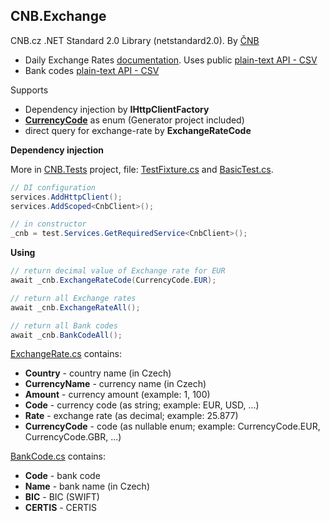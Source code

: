 ## CNB.Exchange

CNB.cz .NET Standard 2.0 Library (netstandard2.0). By [ČNB](https://www.cnb.cz) 
- Daily Exchange Rates [documentation](https://www.cnb.cz/cs/faq/kurzy_devizoveho_trhu.html). Uses public [plain-text API - CSV](https://www.cnb.cz/cs/financni_trhy/devizovy_trh/kurzy_devizoveho_trhu/denni_kurz.txt)
- Bank codes [plain-text API - CSV](https://www.cnb.cz/cs/platebni-styk/.galleries/ucty_kody_bank/download/kody_bank_CR.csv)

Supports
- Dependency injection by **IHttpClientFactory**
- **[CurrencyCode](/src/CNB/CurrencyCode.cs)** as enum (Generator project included)
- direct query for exchange-rate by **ExchangeRateCode** 

**Dependency injection**

More in [CNB.Tests](/src/CNB.Tests) project, file: [TestFixture.cs](/src/CNB.Tests/TestFixture.cs) and [BasicTest.cs](/src/CNB.Tests/BasicTest.cs).
```c#
// DI configuration
services.AddHttpClient();
services.AddScoped<CnbClient>();

// in constructor
_cnb = test.Services.GetRequiredService<CnbClient>();
```

**Using**
```c#
// return decimal value of Exchange rate for EUR
await _cnb.ExchangeRateCode(CurrencyCode.EUR);

// return all Exchange rates
await _cnb.ExchangeRateAll();

// return all Bank codes
await _cnb.BankCodeAll();
```

[ExchangeRate.cs](/src/CNB/DO/ExchangeRate.cs) contains:
- **Country** - country name (in Czech)
- **CurrencyName** - currency name (in Czech)
- **Amount** - currency amount (example: 1, 100)
- **Code** - currency code (as string; example: EUR, USD, ...)
- **Rate** - exchange rate (as decimal; example: 25.877)
- **CurrencyCode** - code (as nullable enum; example: CurrencyCode.EUR, CurrencyCode.GBR, ...)

[BankCode.cs](/src/CNB/DO/BankCode.cs) contains:
- **Code** - bank code
- **Name** - bank name (in Czech)
- **BIC** - BIC (SWIFT)
- **CERTIS** - CERTIS
